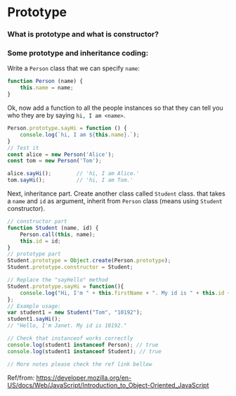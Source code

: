 # Prototype

### What is prototype and what is constructor?



### Some prototype and inheritance coding:
Write a `Person` class that we can specify `name`:
```js
function Person (name) {
    this.name = name;
}
```
Ok, now add a function to all the people instances so that they can tell you who they are by saying `hi, I am <name>`.
```js
Person.prototype.sayHi = function () {
    console.log(`hi, I am ${this.name}.`);
}
// Test it
const alice = new Person('Alice');
const tom = new Person('Tom');

alice.sayHi();        // 'hi, I am Alice.'
tom.sayHi();          // 'hi, I am Tom.'
```

Next, inheritance part.
Create another class called `Student` class.
that takes a `name` and `id` as argument, inherit from `Person` class (means using `Student` constructor).
```js
// constructor part
function Student (name, id) {
    Person.call(this, name);
    this.id = id;
}
// prototype part
Student.prototype = Object.create(Person.prototype);
Student.prototype.constructor = Student;

// Replace the "sayHello" method
Student.prototype.sayHi = function(){
    console.log("Hi, I'm " + this.firstName + ". My id is " + this.id + ".");
}; 
// Example usage:
var student1 = new Student("Tom", "10192");
student1.sayHi();
// "Hello, I'm Janet. My id is 10192."

// Check that instanceof works correctly
console.log(student1 instanceof Person); // true
console.log(student1 instanceof Student); // true

// More notes please check the ref link bellow
```
Ref/from: https://developer.mozilla.org/en-US/docs/Web/JavaScript/Introduction_to_Object-Oriented_JavaScript
